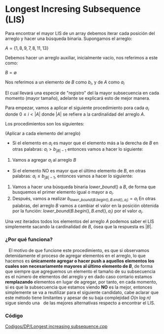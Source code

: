 # Longest Incresing Subsequence (LIS)
Para encontrar el mayor LIS de un array debemos iterar cada posición del arreglo y hacer una búsqueda binaria.
Supongamos el arreglo:

$A = \{1,8,9,7,8,11,13\}$

Debemos hacer un arreglo auxiliar, inicialmente vacío, nos referimos a este como:

$B = ∅$

Nos referimos a un elemento de $B$ como $b_i$, y de $A$ como $a_i$

El cual llevará una especie de "registro" del la mayor subsecuencia en cada momento (mayor tamaño), adelante se explicará esto de mejor manera.

Para empezar, vamos a aplicar el siguiente procedimiento pora cada $a_i$ donde $0≤i<|A|$ donde $|A|$ se refiere a la cardinalidad del arreglo $A$.

Los procedimientos son los siguientes:

(Aplicar a cada elemento del arreglo)
- Si el elemento en $a_i$ es mayor que el elemento más a la derecha de $B$ en otras palabras: $a_i>b_{|B|-1}$ entonces vamos a hacer lo siguiente:
1. Vamos a agregar $a_i$ al arreglo $B$

- Si el elemento NO es mayor que el último elemento de $B$, en otras palabras: $a_i≤b_{|B|-1}$, entonces vamos a hacer lo siguiente:
1. Vamos a hacer una búsqueda binaria $lower\_bound()$ a $B$, de forma que busquemos el primer elemento igual o mayor a $a_i$.
2. Después, vamos a realizar $b_{lower\_bound(B.begin(),B.end(),a_i)} = a_i$ En otras palabras, del arreglo $B$ vamos a cambiar el valor en la posición obtenida por la función: $lower\_bound(B.begin(),B.end(),a_i)$ por el valor $a_i$.

Una vez iterados todos los elementos del arreglo $A$ podemos saber el LIS simplemente sacando la cardinalidad de $B$, ósea que la respuesta es $|B|$.
### ¿Por qué funciona?
 
 El motivo de que funcione este procedimiento, es que si observamos detenidamente el proceso de agregar elementos en el arreglo, lo que hacemos es **únicamente agregar o hacer push a aquellos elementos los cuales son necesariamente mayores al último elemento de $B$**, de forma que siempre que agreguemos un elemento el tamaño de su subsecuencia es el número de elementos del arreglo y en dado caso contario estamos **remplazando** elementos en lugar de agregar, por tanto, en cada momento, si es que la subsecuencia que estamos viendo **NO** es la mejor, entonces simplemente se va a reutilizar para el siguiente candidato, cabe aclarar que este método tiene limitantes y apesar de su baja complejidad *O(n log n)* sigue siendo una
  de las mejores alternativas respecto a encontrar el LIS.
### Código
[Codigos/DP/Longest increasing subsequence.cpp](https://github.com/YAEL345YOL/Programacion-competitiva/blob/main/Codigos/DP/Longest%20increasing%20subsequence.cpp)